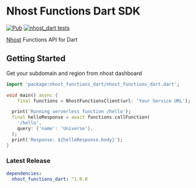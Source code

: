 # Nhost Functions Dart SDK

[![Pub](https://img.shields.io/pub/v/nhost_dart)](https://pub.dev/packages/nhost_dart)
[![nhost_dart tests](https://github.com/nhost/nhost-dart/actions/workflows/test.nhost_dart.yaml/badge.svg)](https://github.com/nhost/nhost-dart/actions/workflows/test.nhost_dart.yaml)

[Nhost](https://nhost.io) Functions API for Dart

## Getting Started

Get your subdomain and region from nhost dashboard

```dart
import 'package:nhost_functions_dart/nhost_functions_dart.dart';

void main() async {
    final functions = NhostFunctionsClient(url: 'Your Service URL');

  print('Running serverless function /hello');
  final helloResponse = await functions.callFunction(
    '/hello',
    query: {'name': 'Universe'},
  );
  print('Response: ${helloResponse.body}');
}

```

### Latest Release

```yaml
dependencies:
  nhost_functions_dart: ^1.0.0
```
